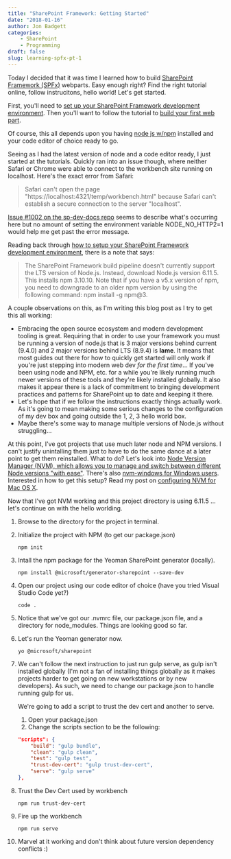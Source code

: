 ```yaml
---
title: "SharePoint Framework: Getting Started"
date: "2018-01-16"
author: Jon Badgett
categories:
    - SharePoint
    - Programming
draft: false
slug: learning-spfx-pt-1
---
```


Today I decided that it was time I learned how to build
[SharePoint Framework (SPFx)](https://docs.microsoft.com/en-us/sharepoint/dev/spfx/sharepoint-framework-overview)
webparts. Easy enough right? Find the right tutorial online, follow
instrucitons, hello world! Let's get started.

<!--more-->

First, you'll need to
[set up your SharePoint Framework development environment](https://docs.microsoft.com/en-us/sharepoint/dev/spfx/set-up-your-development-environment).
Then you'll want to follow the tutorial to
[build your first web part](https://docs.microsoft.com/en-us/sharepoint/dev/spfx/web-parts/get-started/build-a-hello-world-web-part).

Of course, this all depends upon you having
[node js w/npm](https://nodejs.org/en/) installed and your code editor of choice
ready to go.

Seeing as I had the latest version of node and a code editor ready, I just
started at the tutorials. Quickly ran into an issue though, where neither Safari
or Chrome were able to connect to the workbench site running on localhost.
Here's the exact error from Safari:

> Safari can't open the page "https://localhost:4321/temp/workbench.html"
> because Safari can't establish a secure connection to the server "localhost".

[Issue #1002 on the sp-dev-docs repo](https://github.com/SharePoint/sp-dev-docs/issues/1002)
seems to describe what's occurring here but no amount of setting the environment
variable NODE_NO_HTTP2=1 would help me get past the error message.

Reading back through
[how to setup your SharePoint Framework development environment](https://docs.microsoft.com/en-us/sharepoint/dev/spfx/set-up-your-development-environment),
there is a note that says:

> The SharePoint Framework build pipeline doesn't currently support the LTS
> version of Node.js. Instead, download Node.js version 6.11.5. This installs
> npm 3.10.10. Note that if you have a v5.x version of npm, you need to
> downgrade to an older npm version by using the following command: npm install
> -g npm@3.

A couple observations on this, as I'm writing this blog post as I try to get
this all working:

-   Embracing the open source ecosystem and modern development tooling is great.
    Requiring that in order to use your framework you must be running a version of
    node.js that is 3 major versions behind current (9.4.0) and 2 major versions
    behind LTS (8.9.4) is **lame**. It means that most guides out there for how to
    quickly get started will only work if you're just stepping into modern web dev
    _for the first time_... If you've been using node and NPM, etc. for a while
    you're likely running much newer versions of these tools and they're likely
    installed globally. It also makes it appear there is a lack of commitment to
    bringing development practices and patterns for SharePoint up to date and
    keeping it there.
-   Let's hope that if we follow the instructions exactly things actually work. As
    it's going to mean making some serious changes to the configuration of my dev
    box and going outside the 1, 2, 3 hello world box.
-   Maybe there's some way to manage multiple versions of Node.js without
    struggling...

At this point, I've got projects that use much later node and NPM versions. I
can't justify unintalling them just to have to do the same dance at a later
point to get them reinstalled. What to do? Let's look into
[Node Version Manager (NVM), which allows you to manage and switch between different Node versions "with ease"](https://github.com/creationix/nvm).
There's also
[nvm-windows for Windows users](https://github.com/coreybutler/nvm-windows).
Interested in how to get this setup? Read my post on
[configuring NVM for Mac OS X](/2018/01/16/configuring-nvm-for-osx/).

Now that I've got NVM working and this project directory is using 6.11.5 ...
let's continue on with the hello worlding.

1. Browse to the directory for the project in terminal.
2. Initialize the project with NPM (to get our package.json)

    ```shell
    npm init
    ```

3. Intall the npm package for the Yeoman SharePoint generator (locally).

    ```shell
    npm install @microsoft/generator-sharepoint --save-dev
    ```

4. Open our project using our code editor of choice (have you tried Visual
   Studio Code yet?)

    ```shell
    code .
    ```

5. Notice that we've got our .nvmrc file, our package.json file, and a directory
   for node_modules. Things are looking good so far.

6. Let's run the Yeoman generator now.

    ```shell
    yo @microsoft/sharepoint
    ```

7. We can't follow the next instruction to just run gulp serve, as gulp isn't
   installed globally (I'm not a fan of installing things globally as it makes
   projects harder to get going on new workstations or by new developers). As
   such, we need to change our package.json to handle running gulp for us.

    We're going to add a script to trust the dev cert and another to serve.

    1. Open your package.json
    2. Change the scripts section to be the following:

    ```json
    "scripts": {
        "build": "gulp bundle",
        "clean": "gulp clean",
        "test": "gulp test",
        "trust-dev-cert": "gulp trust-dev-cert",
        "serve": "gulp serve"
    },
    ```

8. Trust the Dev Cert used by workbench

    ```shell
    npm run trust-dev-cert
    ```

9. Fire up the workbench

    ```shell
    npm run serve
    ```

10. Marvel at it working and don't think about future version dependency
    conflicts :)
